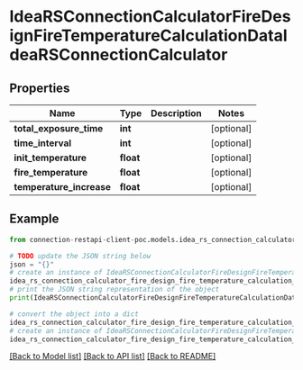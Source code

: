 # IdeaRSConnectionCalculatorFireDesignFireTemperatureCalculationDataIdeaRSConnectionCalculator


## Properties

Name | Type | Description | Notes
------------ | ------------- | ------------- | -------------
**total_exposure_time** | **int** |  | [optional] 
**time_interval** | **int** |  | [optional] 
**init_temperature** | **float** |  | [optional] 
**fire_temperature** | **float** |  | [optional] 
**temperature_increase** | **float** |  | [optional] 

## Example

```python
from connection-restapi-client-poc.models.idea_rs_connection_calculator_fire_design_fire_temperature_calculation_data_idea_rs_connection_calculator import IdeaRSConnectionCalculatorFireDesignFireTemperatureCalculationDataIdeaRSConnectionCalculator

# TODO update the JSON string below
json = "{}"
# create an instance of IdeaRSConnectionCalculatorFireDesignFireTemperatureCalculationDataIdeaRSConnectionCalculator from a JSON string
idea_rs_connection_calculator_fire_design_fire_temperature_calculation_data_idea_rs_connection_calculator_instance = IdeaRSConnectionCalculatorFireDesignFireTemperatureCalculationDataIdeaRSConnectionCalculator.from_json(json)
# print the JSON string representation of the object
print(IdeaRSConnectionCalculatorFireDesignFireTemperatureCalculationDataIdeaRSConnectionCalculator.to_json())

# convert the object into a dict
idea_rs_connection_calculator_fire_design_fire_temperature_calculation_data_idea_rs_connection_calculator_dict = idea_rs_connection_calculator_fire_design_fire_temperature_calculation_data_idea_rs_connection_calculator_instance.to_dict()
# create an instance of IdeaRSConnectionCalculatorFireDesignFireTemperatureCalculationDataIdeaRSConnectionCalculator from a dict
idea_rs_connection_calculator_fire_design_fire_temperature_calculation_data_idea_rs_connection_calculator_from_dict = IdeaRSConnectionCalculatorFireDesignFireTemperatureCalculationDataIdeaRSConnectionCalculator.from_dict(idea_rs_connection_calculator_fire_design_fire_temperature_calculation_data_idea_rs_connection_calculator_dict)
```
[[Back to Model list]](../README.md#documentation-for-models) [[Back to API list]](../README.md#documentation-for-api-endpoints) [[Back to README]](../README.md)


